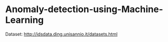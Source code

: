 # Anomaly-detection-using-Machine-Learning

Dataset: http://idsdata.ding.unisannio.it/datasets.html
